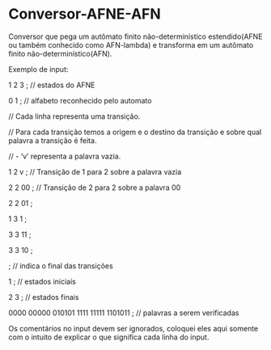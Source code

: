 Conversor-AFNE-AFN
==================

Conversor que pega um autômato finito não-determinístico estendido(AFNE ou também conhecido como AFN-lambda) e transforma em um autômato finito não-determinístico(AFN).

Exemplo de input:

1 2 3 ; // estados do AFNE

0 1 ; // alfabeto reconhecido pelo automato

// Cada linha representa uma transição.

// Para cada transição temos a origem e o destino da transição e sobre qual palavra a transição é feita.

// - ’v’ representa a palavra vazia.

1 2 v ; // Transição de 1 para 2 sobre a palavra vazia

2 2 00 ; // Transição de 2 para 2 sobre a palavra 00

2 2 01 ;

1 3 1 ;

3 3 11 ;

3 3 10 ;

; // indica o final das transições

1 ; // estados iniciais

2 3 ; // estados finais

0000 00000 010101 1111 11111 1101011 ; // palavras a serem verificadas

Os comentários no input devem ser ignorados, coloquei eles aqui somente com o intuito de explicar o que significa cada linha do input.
